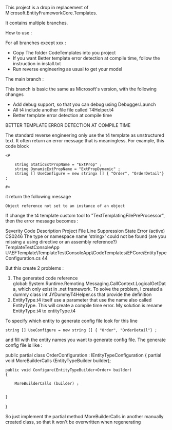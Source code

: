 This project is a drop in replacement of Microsoft.EntityFrameworkCore.Templates.

It contains multiple branches.

How to use :

For all branches except xxx :

* Copy The folder CodeTemplates into you project
* If you want Better template error detection at compile time, follow the instruction in install.txt
* Run reverse engineering as usual to get your model




The main branch :

This branch is basic the same as Microsoft's version, with the following changes

* Add debug support, so that you can debug using Debugger.Launch
* All t4 include another file file called T4Helper.t4
* Better template error detection at compile time






BETTER TEMPLATE ERROR DETECTION AT COMPILE TIME

The standard reverse engineering only use the t4 template as unstructured text.  It often return an error message that is meaningless. For example, this code block

    <#

        string StaticExtPropName = "ExtProp" ;
        string DynamicExtPropName = "ExtPropDynamic" ;
        string [] UseConfigure = new stringx [] { "Order", "OrderDetail"} ;

    #>

it return the following message


    Object reference not set to an instance of an object

If change the t4 template custom tool to "TextTemplatingFilePreProcessor", then the error message becomes :

Severity	Code	Description	Project	File	Line	Suppression State
Error (active)	CS0246	The type or namespace name 'stringx' could not be found (are you missing a using directive or an assembly reference?)	TemplateTestConsoleApp	U:\EFTemplate\TemplateTestConsoleApp\CodeTemplates\EFCore\EntityTypeConfiguration.cs	44	

But this create 2 problems :

1. The generated code reference global::System.Runtime.Remoting.Messaging.CallContext.LogicalGetData, which only exist in .net framework.  To solve the problem, I created a dummy class int JYDummyT4Helper.cs that provide the definition
2. EntityType.t4 itself use a parameter that use the name also called EntityType.  This will create a compile time error.  My solution is rename EntityType.t4 to entityType.t4





















To specify which entity to generate config file look for this line

    string [] UseConfigure = new string [] { "Order", "OrderDetail"} ;

and fill with the entity names you want to generate config file.  The generate config file is like :


public partial class OrderConfiguration : IEntityTypeConfiguration<Order>
{
    partial void MoreBuilderCalls (EntityTypeBuilder<Order> builder);


    public void Configure(EntityTypeBuilder<Order> builder)
    {

        MoreBuilderCalls (builder) ;


    }
}

So just implement the partial method MoreBuilderCalls in another manually created class, so that it won't be overwritten when regenerating





